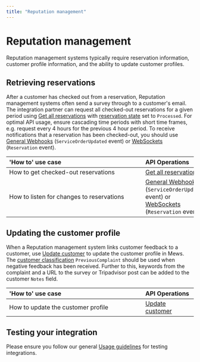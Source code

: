 ```yaml
---
title: "Reputation management"
---
```


# Reputation management

Reputation management systems typically require reservation information, customer profile information, and the ability to update customer profiles.

## Retrieving reservations

After a customer has checked out from a reservation, Reputation management systems often send a survey through to a customer's email. The integration partner can request all checked-out reservations for a given period using [Get all reservations](../operations/reservations.md#get-all-reservations-ver-2023-06-06) with [reservation state](../operations/reservations.md#reservation-state) set to `Processed`. For optimal API usage, ensure cascading time periods with short time frames, e.g. request every 4 hours for the previous 4 hour period. To receive notifications that a reservation has been checked-out, you should use [General Webhooks](../events/wh-general.md) \(`ServiceOrderUpdated` event\) or [WebSockets](../events/websockets.md) \(`Reservation` event\).

| <div style="width:350px">'How to' use case</div> | API Operations |
| :-- | :-- |
| How to get checked-out reservations | [Get all reservations](../operations/reservations.md#get-all-reservations-ver-2023-06-06) |
| How to listen for changes to reservations | [General Webhooks](../events/wh-general.md) \(`ServiceOrderUpdated` event\) or [WebSockets](../events/websockets.md) \(`Reservation` event\) |

## Updating the customer profile

When a Reputation management system links customer feedback to a customer, use [Update customer](../operations/customers.md#update-customer) to update the customer profile in Mews.
The [customer classification](../operations/customers.md#customer-classification) `PreviousComplaint` should be used when negative feedback has been received.
Further to this, keywords from the complaint and a URL to the survey or Tripadvisor post can be added to the customer `Notes` field.

| <div style="width:350px">'How to' use case</div> | API Operations |
| :-- | :-- |
| How to update the customer profile | [Update customer](../operations/customers.md#update-customer) |

## Testing your integration

Please ensure you follow our general [Usage guidelines](../guidelines/README.md) for testing integrations.
